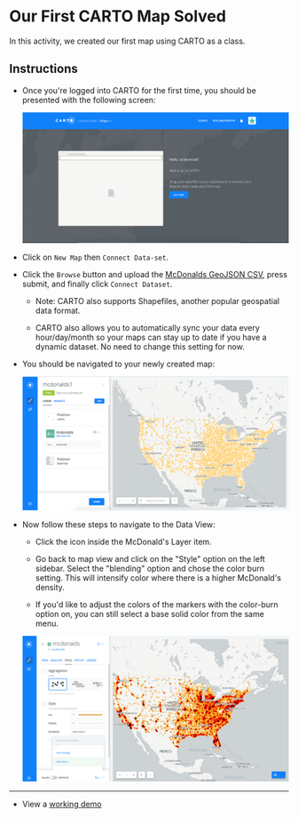 # Our First CARTO Map Solved

In this activity, we created our first map using CARTO as a class.

## Instructions

* Once you're logged into CARTO for the first time, you should be presented with the following screen:

  ![New Map](Images/01-New-Map.png)

* Click on `New Map` then `Connect Data-set`.

* Click the `Browse` button and upload the [McDonalds GeoJSON CSV](Resources/mcdonaldsgeojson.csv), press submit, and finally click `Connect Dataset`.

  * Note: CARTO also supports Shapefiles, another popular geospatial data format.

  * CARTO also allows you to automatically sync your data every hour/day/month so your maps can stay up to date if you have a dynamic dataset. No need to change this setting for now.

* You should be navigated to your newly created map:

  ![mcdonalds-basic](Images/02-Mcdonalds-Intensity.png)

* Now follow these steps to navigate to the Data View:

  * Click the icon inside the McDonald's Layer item.

  * Go back to map view and click on the "Style" option on the left sidebar. Select the "blending" option and chose the color burn setting. This will intensify color where there is a higher McDonald's density.

  * If you'd like to adjust the colors of the markers with the color-burn option on, you can still select a base solid color from the same menu.

  ![Intensity Map](Images/03-Intensity-Map.png)

- - -

* View a [working demo](https://ceckenrode.carto.com/builder/13ff6dee-efb8-11e6-86b5-0e233c30368f/embed)